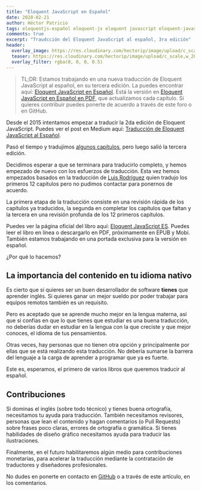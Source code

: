 ```yaml
---
title: "Eloquent JavaScript en Español"
date: 2020-02-21
author: Héctor Patricio
tags: eloquentjs-español eloquent-js eloquent javascript eloquent-javascript-pdf
comments: true
excerpt: "Traudcción del Eloquent JavaScript al español, 3ra edición"
header:
  overlay_image: https://res.cloudinary.com/hectorip/image/upload/c_scale,w_1200/v1582331007/24af113fe16c9bbc5aa1ef012758aac8_ytglzc.jpg
  teaser: https://res.cloudinary.com/hectorip/image/upload/c_scale,w_200/v1582331007/24af113fe16c9bbc5aa1ef012758aac8_ytglzc.jpg
  overlay_filter: rgba(0, 0, 0, 0.5)
---
```


> TL;DR: Estamos trabajando en una nueva traducción de Eloquent JavaScript al español, en su tercera edición. La puedes encontrar aquí: [Eloquent JavaScript en Español](https://eloquentjs-es.thedojo.mx/). Está la versión en [Eloquent JavaScript en Español en PDF](https://eloquentjs-es.thedojo.mx/Eloquent_JavaScript.pdf), que actualizamos cada capítulo. Si quieres contribuir puedes ponerte de acuerdo a través de este foro o en GitHub.


Desde el 2015 intentamos empezar a traducir la 2da edición de Eloquent JavaScript. Puedes ver el post en Medium aquí: [Traducción de Eloquent JavaScript al Español](http://bit.ly/39W8qAH).

Pasó el tiempo y tradujimos [algunos capítulos](http://bit.ly/2T3FLCZ), pero luego salió la tercera edición.

Decidimos esperar a que se terminara para traducirlo completo, y hemos empezado de nuevo con los esfuerzos de traducción. Esta vez hemos empezados basados en la traducción de [Luis Rodríguez](https://github.com/CodeKommissar) quien tradujo los primeros 12 capítulos pero no pudimos contactar para ponernos de acuerdo.

La primera etapa de la traducción consiste en una revisión rápida de los capítulos ya traducidos, la segunda en completar los capítulos que faltan y la tercera en una revisión profunda de los 12 primeros capítulos.

Puedes ver la página oficial del libro aquí: [Eloquent JavaScript ES](https://eloquentjs-es.thedojo.mx/).
Puedes leer el libro en línea o descargarlo en PDF, próximamente en EPUB y Mobi. También estamos trabajando en una portada exclusiva para la versión en español.

¿Por qué lo hacemos?

## La importancia del contenido en tu idioma nativo

Es cierto que si quieres ser un buen desarrollador de software **tienes** que aprender inglés. Si quieres ganar un mejor sueldo por poder trabajar para equipos remotos también es un requisito.

Pero es aceptado que se aprende mucho mejor en la lengua materna, así que si confías en que lo que tienes que estudiar es una buena traducción, no deberías dudar en estudiar en la lengua con la que creciste y que mejor conoces, el idioma de tus pensamientos.

Otras veces, hay personas que no tienen otra opción y principalmente por ellas que se está realizando esta traducción. No debería sumarse la barrera del lenguaje a la carga de aprender a programar que ya es fuerte.

Este es, esperamos, el primero de varios libros que queremos traducir al español.

## Contribuciones

Si dominas el inglés (sobre todo técnico) y tienes buena ortografía, necesitamos tu ayuda para traducción. También necesitamos revisores, personas que lean el contenido y hagan comentarios (o Pull Requests) sobre frases poco claras, errores de ortografía o gramática. Si tienes habilidades de diseño gráfico necesitamos ayuda para traducir las ilustraciones.

Finalmente, en el futuro habilitaremos algún medio para contribuciones monetarias, para acelerar la traducción mediante la contratación de traductores y diseñadores profesionales.

No dudes en ponerte en contacto en [GitHub](https://github.com/Eloquent-JavaScript-Espanol/Eloquent-JavaScript-ES) o a través de este artículo, en los comentarios.
